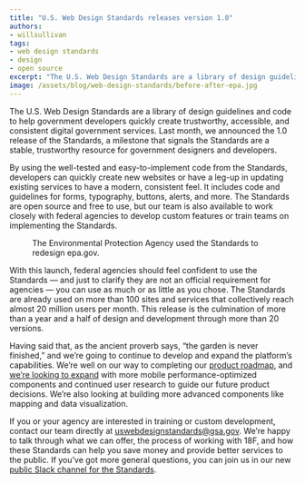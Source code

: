 ```yaml
---
title: "U.S. Web Design Standards releases version 1.0"
authors:
- willsullivan
tags:
- web design standards
- design
- open source
excerpt: "The U.S. Web Design Standards are a library of design guidelines and code to help government developers quickly create trustworthy, accessible, and consistent digital government services. Last week, we announced the 1.0 release of the Standards, a milestone that signals the Standards are a stable, trustworthy resource for government designers and developers."
image: /assets/blog/web-design-standards/before-after-epa.jpg
---
```

The U.S. Web Design Standards are a library of design guidelines and code to help government developers quickly create trustworthy, accessible, and consistent digital government services. Last month, we announced the 1.0 release of the Standards, a milestone that signals the Standards are a stable, trustworthy resource for government designers and developers.

By using the well-tested and easy-to-implement code from the Standards, developers can quickly create new websites or have a leg-up in updating existing services to have a modern, consistent feel. It includes code and guidelines for forms, typography, buttons, alerts, and more. The Standards are open source and free to use, but our team is also available to work closely with federal agencies to develop custom features or train teams on implementing the Standards.

<figure>
  <img src="{{site.baseurl}}/assets/blog/web-design-standards/before-after-epa.jpg" alt="">
  <figcaption>The Environmental Protection Agency used the Standards to redesign epa.gov.</figcaption>
</figure>

With this launch, federal agencies should feel confident to use the Standards — and just to clarify they are not an official requirement for agencies — you can use as much or as little as you chose. The Standards are already used on more than 100 sites and services that collectively reach almost 20 million users per month. This release is the culmination of more than a year and a half of design and development through more than 20 versions.

Having said that, as the ancient proverb says, “the garden is never finished,” and we’re going to continue to develop and expand the platform’s capabilities. We’re well on our way to completing our [product roadmap](https://standards.usa.gov/whats-new/product-roadmap/), and [we’re looking to expand](https://18f.gsa.gov/2016/12/22/charting-the-future-of-the-draft-us-web-design-standards/) with more mobile performance-optimized components and continued user research to guide our future product decisions. We’re also looking at building more advanced components like mapping and data visualization.

If you or your agency are interested in training or custom development, contact our team directly at [uswebdesignstandards@gsa.gov](mailto:uswebdesignstandards@gsa.gov). We’re happy to talk through what we can offer, the process of working with 18F, and how these Standards can help you save money and provide better services to the public. If you’ve got more general questions, you can join us in our new [public Slack channel for the Standards](https://chat.18f.gov/).
